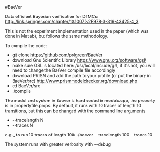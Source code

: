 #BaeVer

Data efficient Bayesian verification for DTMCs: 
http://link.springer.com/chapter/10.1007%2F978-3-319-43425-4_3

This is not the experiment implementation used in the paper (which was done in Matlab), but follows the same methodology. 

To compile the code:
- git clone https://github.com/polgreen/BaeVer
- download Gnu Scientific Library https://www.gnu.org/software/gsl/
- make sure GSL is located here: /usr/local/include/gsl, if it's not, you will need to change the BaeVer compile file accordingly
- download PRISM and add the path to your profile (or put the binary in BaeVer/src) http://www.prismmodelchecker.org/download.php
- cd BaeVer/src
- ./compile

The model and system in Baever is hard coded in models.cpp, the property is in propertyfile.props. By default, it runs with 10 traces of length 10 transitions, but this can be changed with the command line arguments
- --tracelength N
- --traces N

e.g.,, to run 10 traces of length 100: ./baever --tracelength 100 --traces 10

The system runs with greater verbosity with --debug


